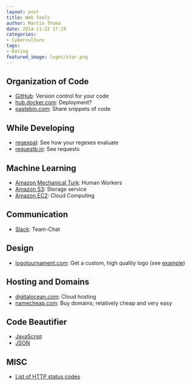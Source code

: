 ```yaml
---
layout: post
title: Web Tools
author: Martin Thoma
date: 2014-11-22 17:19
categories:
- Cyberculture
tags:
- Rating
featured_image: logos/star.png
---
```


## Organization of Code
* [GitHub](https://github.com/): Version control for your code
* [hub.docker.com](http://hub.docker.com/): Deployment?
* [pastebin.com](http://pastebin.com/): Share snippets of code

## While Developing

* [regexpal](http://regexpal.com/): See how your regexes evaluate
* [requestb.in](http://requestb.in/): See requests

## Machine Learning

* [Amazon Mechanical Turk](https://www.mturk.com/mturk/welcome): Human Workers
* [Amazon S3](http://aws.amazon.com/de/s3/): Storage service
* [Amazon EC2](http://aws.amazon.com/de/ec2/): Cloud Computing

## Communication

* [Slack](https://slack.com/): Team-Chat

## Design

* [logotournament.com](http://logotournament.com/): Get a custom, high quality logo (see [example](//martin-thoma.com/logo-design-tournament/))

## Hosting and Domains

* [digitalocean.com](https://www.digitalocean.com/): Cloud hosting
* [namecheap.com](https://www.namecheap.com/): Buy domains; relatively cheap and very easy

## Code Beautifier

* [JavaScript](http://jsbeautifier.org/)
* [JSON](http://jsonformatter.curiousconcept.com/)

## MISC

* [List of HTTP status codes](http://en.wikipedia.org/wiki/List_of_HTTP_status_codes)